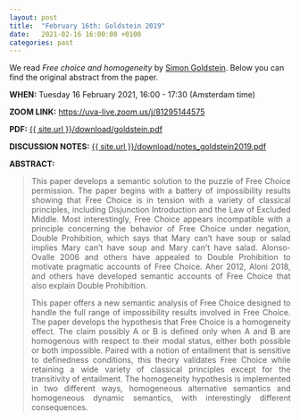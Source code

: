 ```yaml
---
layout: post
title:  "February 16th: Goldstein 2019" 
date:   2021-02-16 16:00:00 +0100
categories: past
---
```

We read _Free choice and homogeneity_  by <a href="https://simondgoldstein.com/" target="_blank" rel="noopener noreferrer">Simon Goldstein</a>. Below you can find the original abstract from the paper. 

<b> WHEN:</b>  Tuesday 16 February 2021, 16:00 - 17:30 (Amsterdam time)

<b> ZOOM LINK:</b> <a href="https://uva-live.zoom.us/j/81295144575"  target="_blank" rel="noopener noreferrer">https://uva-live.zoom.us/j/81295144575 </a>

<b> PDF:</b>  <a href="{{ site.url }}/download/goldstein.pdf"  target="_blank" rel="noopener noreferrer">{{ site.url }}/download/goldstein.pdf</a>

<b> DISCUSSION NOTES:</b>  <a href="{{ site.url }}/download/notes_goldstein2019.pdf"  target="_blank" rel="noopener noreferrer">{{ site.url }}/download/notes_goldstein2019.pdf</a>


<b> ABSTRACT: </b>

<blockquote>
<p style="text-align: justify;">
This paper develops a semantic solution to the puzzle of Free Choice
permission. The paper begins with a battery of impossibility results showing that
Free Choice is in tension with a variety of classical principles, including Disjunction
Introduction and the Law of Excluded Middle. Most interestingly, Free Choice
appears incompatible with a principle concerning the behavior of Free Choice under
negation, Double Prohibition, which says that Mary can’t have soup or salad implies
Mary can’t have soup and Mary can’t have salad. Alonso-Ovalle 2006 and others
have appealed to Double Prohibition to motivate pragmatic accounts of Free Choice.
Aher 2012, Aloni 2018, and others have developed semantic accounts of Free Choice
that also explain Double Prohibition.
</p>

<p style="text-align: justify;">
This paper offers a new semantic analysis of Free Choice designed to handle the
full range of impossibility results involved in Free Choice. The paper develops the
hypothesis that Free Choice is a homogeneity effect. The claim possibly A or B
is defined only when A and B are homogenous with respect to their modal status,
either both possible or both impossible. Paired with a notion of entailment that is
sensitive to definedness conditions, this theory validates Free Choice while retaining
a wide variety of classical principles except for the transitivity of entailment. The
homogeneity hypothesis is implemented in two different ways, homogeneous alternative semantics and homogeneous dynamic semantics, with interestingly different
consequences.
</p>
</blockquote>


